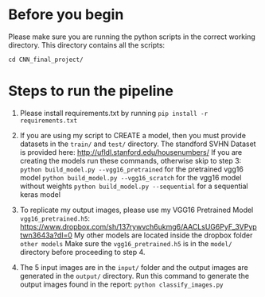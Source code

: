 # Before you begin
Please make sure you are running the python scripts in the correct working directory.
This directory contains all the scripts:

`cd CNN_final_project/`

# Steps to run the pipeline 
1. Please install requirements.txt by running
`pip install -r requirements.txt`

2. If you are using my script to CREATE a model, then you must provide datasets in the `train/` and `test/` directory.
The standford SVHN Dataset is provided here: http://ufldl.stanford.edu/housenumbers/
If you are creating the models run these commands, otherwise skip to step 3:
`python build_model.py --vgg16_pretrained` for the pretrained vgg16 model
`python build_model.py --vgg16_scratch` for the vgg16 model without weights
`python build_model.py --sequential` for a sequential keras model

3. To replicate my output images, please use my VGG16 Pretrained Model `vgg16_pretrained.h5`:
https://www.dropbox.com/sh/137rywvch6ukmg6/AACLsUG6PyF_3VPyptwn3643a?dl=0
My other models are located inside the dropbox folder `other models`
Make sure the `vgg16_pretrained.h5` is in the `model/` directory before proceeding to step 4.

4. The 5 input images are in the `input/` folder and the output images are generated in the `output/` directory.
Run this command to generate the output images found in the report:
`python classify_images.py`